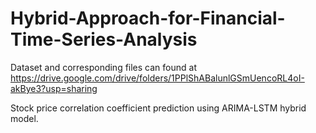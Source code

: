 # Hybrid-Approach-for-Financial-Time-Series-Analysis
Dataset and corresponding files can found at https://drive.google.com/drive/folders/1PPlShABalunlGSmUencoRL4oI-akBye3?usp=sharing


Stock price correlation coefficient prediction using ARIMA-LSTM hybrid model.
